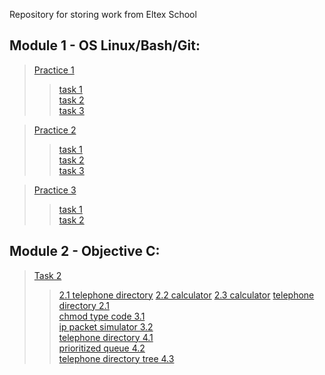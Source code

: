 Repository for storing work from Eltex School
## Module 1 - OS Linux/Bash/Git:
> [Practice 1](https://github.com/BenzinX/Eltex_School/tree/main/module1/practice1 "Путь к директории")   
>> [task 1](https://github.com/BenzinX/Eltex_School/tree/main/module1/practice1/task1 "Путь к директории")  
>> [task 2](https://github.com/BenzinX/Eltex_School/tree/main/module1/practice1/task2 "Путь к директории")  
>> [task 3](https://github.com/BenzinX/Eltex_School/tree/main/module1/practice1/task3 "Путь к директории")  

> [Practice 2](https://github.com/BenzinX/Eltex_School/tree/main/module1/practice2 "Путь к директории")  
>> [task 1](https://github.com/BenzinX/Eltex_School/tree/main/module1/practice2/task1 "Пусть к директории")  
>> [task 2](https://github.com/BenzinX/Eltex_School/tree/main/module1/practice2/task2 "Пусть к директории")  
>> [task 3](https://github.com/BenzinX/Eltex_School/tree/main/module1/practice2/task2 "Пусть к директории")  

> [Practice 3](https://github.com/BenzinX/Eltex_School/tree/main/module1/practice3 "Путь к директории")
>> [task 1](https://github.com/BenzinX/Eltex_School/tree/main/module1/practice3/task1 "Пусть к директории")  
>> [task 2](https://github.com/BenzinX/Eltex_School/tree/main/module1/practice3/task2 "Пусть к директории")  

## Module 2 - Objective C:
> [Task 2](https://github.com/BenzinX/Eltex_School/tree/main/module2/calculator "Путь к директории")
>> [2.1 telephone directory](https://github.com/BenzinX/Eltex_School/tree/main/module2/2/2.1%20telephone%20directory "Путь к директории")
>> [2.2 calculator](https://github.com/BenzinX/Eltex_School/tree/main/module2/2/2.2%20calculator "Путь к директории")
>> [2.3 calculator](https://github.com/BenzinX/Eltex_School/tree/main/module2/2/2.3%20calculator "Путь к директории")
> [telephone directory 2.1](https://github.com/BenzinX/Eltex_School/tree/main/module2/telephone%20directory%202.1 "Путь к директории")  
> [chmod type code 3.1](https://github.com/BenzinX/Eltex_School/tree/main/module2/chmod%20type%20code%203.1)  
> [ip packet simulator 3.2](https://github.com/BenzinX/Eltex_School/tree/main/module2/ip%20packet%20simulator%203.2 "Путь к директории")  
> [telephone directory 4.1](https://github.com/BenzinX/Eltex_School/tree/main/module2/telephone%20directory%204.1 "Путь к директории")  
> [prioritized queue 4.2](https://github.com/BenzinX/Eltex_School/tree/main/module2/prioritized%20queue%204.2 "Путь к директории")  
> [telephone directory tree 4.3](https://github.com/BenzinX/Eltex_School/tree/main/module2/telephone%20directory%204.1 "Пусть к директории")  
